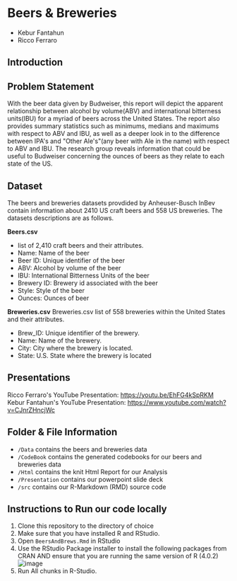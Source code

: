 # Beers & Breweries 
* Kebur Fantahun
* Ricco Ferraro

## Introduction 
## Problem Statement
With the beer data given by Budweiser, this report will depict the apparent relationship between alcohol by volume(ABV) and international bitterness units(IBU) for a myriad of beers across the United States. The report also provides summary statistics such as minimums, medians and maximums with respect to ABV and IBU, as well as a deeper look in to the difference between IPA's and "Other Ale's"(any beer with Ale in the name) with respect to ABV and IBU. The research group reveals information that could be useful to Budweiser concerning the ounces of beers as they relate to each state of the US.

## Dataset
The beers and breweries datasets provdided by Anheuser-Busch InBev contain information about 2410 US craft beers and 558 US breweries. The datasets descriptions are as follows.

**Beers.csv**
- list of 2,410 craft beers and their attributes.
- Name: Name of the beer
- Beer ID: Unique identifier of the beer
- ABV: Alcohol by volume of the beer
- IBU: International Bitterness Units of the beer
- Brewery ID: Brewery id associated with the beer
- Style: Style of the beer
- Ounces: Ounces of beer

**Breweries.csv**
Breweries.csv list of 558 breweries within the United States and their attributes.
- Brew_ID: Unique identifier of the brewery.
- Name: Name of the brewery.
- City: City where the brewery is located.
- State: U.S. State where the brewery is located

## Presentations
Ricco Ferraro's YouTube Presentation: https://youtu.be/EhFG4kSpRKM
Kebur Fantahun's YouTube Presentation: https://www.youtube.com/watch?v=CJnrZHncjWc

## Folder & File Information
- `/Data` contains the beers and breweries data
- `/CodeBook` contains the generated codebooks for our beers and breweries data
- `/Html` contains the knit Html Report for our Analysis
- `/Presentation` contains our powerpoint slide deck
- `/src` contains our R-Markdown (RMD) source code

## Instructions to Run our code locally
1. Clone this repository to the directory of choice
2. Make sure that you have installed R and RStudio. 
3. Open `BeersAndBrews.Rmd` in RStudio
4. Use the RStudio Package installer to install the following packages from CRAN AND ensure that you are running the same version of R (4.0.2)
![image](https://user-images.githubusercontent.com/13544830/110293890-fdd62a00-7fa3-11eb-8305-94bd48167a3a.png)
5. Run All chunks in R-Studio. 


